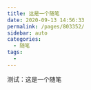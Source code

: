 ```yaml
---
title: 这是一个随笔
date: 2020-09-13 14:56:33
permalink: /pages/803352/
sidebar: auto
categories: 
  - 随笔
tags: 
  - 
---
```


测试：这是一个随笔
